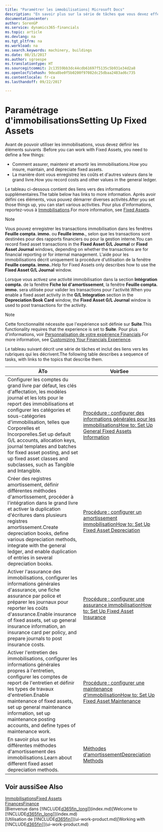 ```yaml
---
title: "Paramétrer les immobilisations| Microsoft Docs"
description: "En savoir plus sur la série de tâches que vous devez effectuer pour configurer les immobilisations, telles que les machines ou les bâtiments."
documentationcenter: 
author: SorenGP
ms.service: dynamics365-financials
ms.topic: article
ms.devlang: na
ms.tgt_pltfrm: na
ms.workload: na
ms.search.keywords: machinery, buildings
ms.date: 08/15/2017
ms.author: sgroespe
ms.translationtype: HT
ms.sourcegitcommit: 2c13559bb3dc44cdb61697f5135c5b931e34d2a8
ms.openlocfilehash: 9dea8be0f5b0200f97082dc25dbaa2483ad6c735
ms.contentlocale: fr-ca
ms.lasthandoff: 09/22/2017

---
```

# <a name="setting-up-fixed-assets"></a><span data-ttu-id="6550c-103">Paramétrage d'immobilisations</span><span class="sxs-lookup"><span data-stu-id="6550c-103">Setting Up Fixed Assets</span></span>
<span data-ttu-id="6550c-104">Avant de pouvoir utiliser les immobilisations, vous devez définir les éléments suivants :</span><span class="sxs-lookup"><span data-stu-id="6550c-104">Before you can work with Fixed Assets, you need to define a few things:</span></span>  

* <span data-ttu-id="6550c-105">Comment assurer, maintenir et amortir les immobilisations.</span><span class="sxs-lookup"><span data-stu-id="6550c-105">How you insure, maintain, and depreciate fixed assets.</span></span>  
* <span data-ttu-id="6550c-106">La manière dont vous enregistrez les coûts et d'autres valeurs dans le grand livre.</span><span class="sxs-lookup"><span data-stu-id="6550c-106">How you record costs and other values in the general ledger.</span></span>  

<span data-ttu-id="6550c-107">Le tableau ci-dessous contient des liens vers des informations supplémentaires.</span><span class="sxs-lookup"><span data-stu-id="6550c-107">The table below has links to more information.</span></span> <span data-ttu-id="6550c-108">Après avoir défini ces éléments, vous pouvez démarrer diverses activités.</span><span class="sxs-lookup"><span data-stu-id="6550c-108">After you set those things up, you can start various activities.</span></span> <span data-ttu-id="6550c-109">Pour plus d'informations, reportez-vous à [Immobilisations](fa-manage.md).</span><span class="sxs-lookup"><span data-stu-id="6550c-109">For more information, see [Fixed Assets](fa-manage.md).</span></span>  

> [!NOTE]  
>   <span data-ttu-id="6550c-110">Vous pouvez enregistrer les transactions immobilisation dans les fenêtres **Feuille compta. immo.** ou **Feuille immo.**, selon que les transactions sont destinées pour des rapports financiers ou pour la gestion interne.</span><span class="sxs-lookup"><span data-stu-id="6550c-110">You can record fixed asset transactions in the **Fixed Asset G/L Journal** or **Fixed Asset Journal** windows, depending on whether the transactions are for financial reporting or for internal management.</span></span> <span data-ttu-id="6550c-111">L'aide pour les immobilisations décrit uniquement la procédure d'utilisation de la fenêtre **Feuille compta. immo.**.</span><span class="sxs-lookup"><span data-stu-id="6550c-111">Help for Fixed Assets only describes how to use the **Fixed Asset G/L Journal** window.</span></span>  

<span data-ttu-id="6550c-112">Lorsque vous activez une activité immobilisation dans la section **Intégration compta.** de la fenêtre **Fiche loi d'amortissement**, la fenêtre **Feuille compta. immo.** sera utilisée pour valider les transactions pour l'activité.</span><span class="sxs-lookup"><span data-stu-id="6550c-112">When you enable a fixed asset activity in the **G/L Integration** section in the **Depreciation Book Card** window, the **Fixed Asset G/L Journal** window is used to post transactions for the activity.</span></span>

> [!NOTE]  
>  <span data-ttu-id="6550c-113">Cette fonctionnalité nécessite que l'expérience soit définie sur **Suite**.</span><span class="sxs-lookup"><span data-stu-id="6550c-113">This functionality requires that the experience is set to **Suite**.</span></span> <span data-ttu-id="6550c-114">Pour plus d'informations, voir [Personnalisation de votre expérience Financials](ui-experiences.md).</span><span class="sxs-lookup"><span data-stu-id="6550c-114">For more information, see [Customizing Your Financials Experience](ui-experiences.md).</span></span>  

<span data-ttu-id="6550c-115">Le tableau suivant décrit une série de tâches et inclut des liens vers les rubriques qui les décrivent.</span><span class="sxs-lookup"><span data-stu-id="6550c-115">The following table describes a sequence of tasks, with links to the topics that describe them.</span></span>  

| <span data-ttu-id="6550c-116">À</span><span class="sxs-lookup"><span data-stu-id="6550c-116">To</span></span> | <span data-ttu-id="6550c-117">Voir</span><span class="sxs-lookup"><span data-stu-id="6550c-117">See</span></span> |
| --- | --- |
| <span data-ttu-id="6550c-118">Configurer les comptes du grand livre par défaut, les clés d'affectation, les modèles journal et les lots pour le report des immobilisations et configurer les catégories et sous-catégories d'immobilisation, telles que Corporelles et Incorporelles.</span><span class="sxs-lookup"><span data-stu-id="6550c-118">Set up default G/L accounts, allocation keys, journal templates and batches for fixed asset posting, and set up fixed asset classes and subclasses, such as Tangible and Intangible.</span></span> |[<span data-ttu-id="6550c-119">Procédure : configurer des informations générales pour les immobilisations</span><span class="sxs-lookup"><span data-stu-id="6550c-119">How to: Set Up General Fixed Assets Information</span></span>](fa-how-setup-general.md) |
| <span data-ttu-id="6550c-120">Créer des registres amortissement, définir différentes méthodes d'amortissement, procéder à l'intégration dans le grand livre et activer la duplication d'écritures dans plusieurs registres amortissement.</span><span class="sxs-lookup"><span data-stu-id="6550c-120">Create depreciation books, define various depreciation methods, integrate with the general ledger, and enable duplication of entries in several depreciation books.</span></span> |[<span data-ttu-id="6550c-121">Procédure : configurer un amortissement immobilisation</span><span class="sxs-lookup"><span data-stu-id="6550c-121">How to: Set Up Fixed Asset Depreciation</span></span>](fa-how-setup-depreciation.md) |
| <span data-ttu-id="6550c-122">Activer l'assurance des immobilisations, configurer les informations générales d'assurance, une fiche assurance par police et préparer les journaux pour reporter les coûts d'assurance.</span><span class="sxs-lookup"><span data-stu-id="6550c-122">Enable insurance of fixed assets, set up general insurance information, an insurance card per policy, and prepare journals to post insurance costs.</span></span> |[<span data-ttu-id="6550c-123">Procédure : configurer une assurance immobilisation</span><span class="sxs-lookup"><span data-stu-id="6550c-123">How to: Set Up Fixed Asset Insurance</span></span>](fa-how-setup-insurance.md) |
| <span data-ttu-id="6550c-124">Activer l'entretien des immobilisations, configurer les informations générales propres à l'entretien, configurer les comptes de report de l'entretien et définir les types de travaux d'entretien.</span><span class="sxs-lookup"><span data-stu-id="6550c-124">Enable maintenance of fixed assets, set up general maintenance information, set up maintenance posting accounts, and define types of maintenance work.</span></span> |[<span data-ttu-id="6550c-125">Procédure : configurer une maintenance d'immobilisation</span><span class="sxs-lookup"><span data-stu-id="6550c-125">How to: Set Up Fixed Asset Maintenance</span></span>](fa-how-setup-maintenance.md) |
| <span data-ttu-id="6550c-126">En savoir plus sur les différentes méthodes d'amortissement des immobilisations.</span><span class="sxs-lookup"><span data-stu-id="6550c-126">Learn about different fixed asset depreciation methods.</span></span> |[<span data-ttu-id="6550c-127">Méthodes d'amortissement</span><span class="sxs-lookup"><span data-stu-id="6550c-127">Depreciation Methods</span></span>](fa-depreciation-methods.md) |

## <a name="see-also"></a><span data-ttu-id="6550c-128">Voir aussi</span><span class="sxs-lookup"><span data-stu-id="6550c-128">See Also</span></span>
[<span data-ttu-id="6550c-129">Immobilisations</span><span class="sxs-lookup"><span data-stu-id="6550c-129">Fixed Assets</span></span>](fa-manage.md)  
[<span data-ttu-id="6550c-130">Finances</span><span class="sxs-lookup"><span data-stu-id="6550c-130">Finance</span></span>](finance.md)  
<span data-ttu-id="6550c-131">[Bienvenue dans [!INCLUDE[d365fin_long](includes/d365fin_long_md.md)]](index.md)</span><span class="sxs-lookup"><span data-stu-id="6550c-131">[Welcome to [!INCLUDE[d365fin_long](includes/d365fin_long_md.md)]](index.md)</span></span>  
<span data-ttu-id="6550c-132">[Utilisation de [!INCLUDE[d365fin](includes/d365fin_md.md)]](ui-work-product.md)</span><span class="sxs-lookup"><span data-stu-id="6550c-132">[Working with [!INCLUDE[d365fin](includes/d365fin_md.md)]](ui-work-product.md)</span></span>

